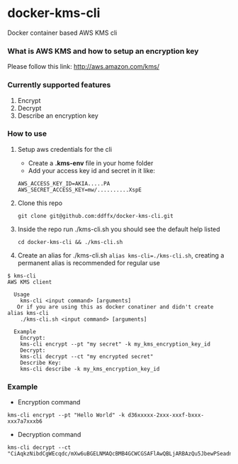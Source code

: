 # docker-kms-cli
Docker container based AWS KMS cli
### What is AWS KMS and how to setup an encryption key
Please follow this link: http://aws.amazon.com/kms/

### Currently supported features
1. Encrypt
2. Decrypt
3. Describe an encryption key
 
### How to use
1. Setup aws credentials for the cli
    - Create a **.kms-env** file in your home folder
    - Add your access key id and secret in it like:
    ```
    AWS_ACCESS_KEY_ID=AKIA.....PA
    AWS_SECRET_ACCESS_KEY=mw/..........XspE
    ```
2. Clone this repo

   ```
   git clone git@github.com:ddffx/docker-kms-cli.git
   ```
2. Inside the repo run ./kms-cli.sh you should see the default help listed

   ```
   cd docker-kms-cli && ./kms-cli.sh
   ```
3. Create an alias for ./kms-cli.sh `alias kms-cli=./kms-cli.sh`, creating a permanent alias is recommended for regular use

```
$ kms-cli
AWS KMS client

  Usage
    kms-cli <input command> [arguments]
   Or if you are using this as docker conatiner and didn't create alias kms-cli
    ./kms-cli.sh <input command> [arguments]

  Example
    Encrypt:
    kms-cli encrypt --pt "my secret" -k my_kms_encryption_key_id
    Decrypt:
    kms-cli decrypt --ct "my encrypted secret"
    Describe Key:
    kms-cli describe -k my_kms_encryption_key_id
```
### Example
- Encryption command
```
kms-cli encrypt --pt "Hello World" -k d36xxxxx-2xxx-xxxf-bxxx-xxx7a7xxxb6
```
- Decryption command
```
kms-cli decrypt --ct "CiAqkzNibdCgWEcqdc/mXw6uBGELNMAQcBMB4GCWCGSAFlAwQBLjARBAzQu5JbewPSeadnSwqVdApEbzLzrXcAw=="
```
